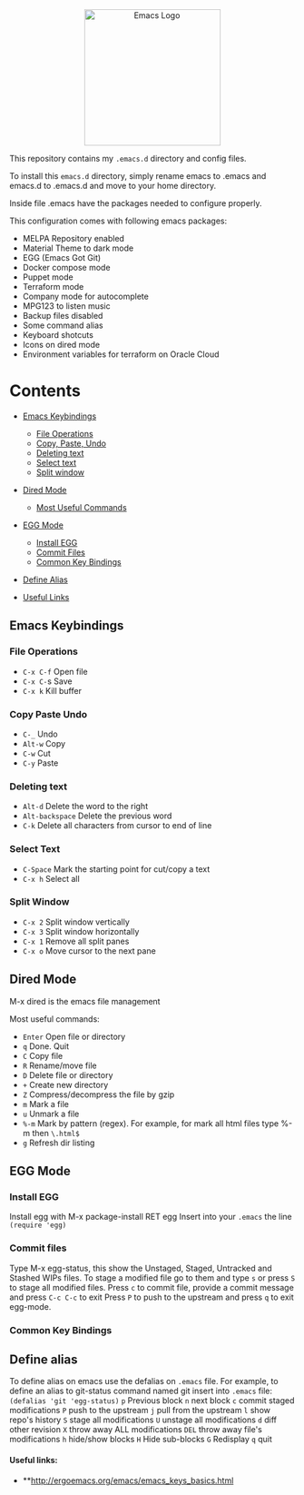 <div align=center><a href="https://github.com/emacs-tw/awesome-emacs"><img alt="Emacs Logo" width="240" height="240" src="https://upload.wikimedia.org/wikipedia/commons/0/08/EmacsIcon.svg"></a></div>

This repository contains my `.emacs.d` directory and config files.

To install this `emacs.d` directory, simply rename emacs to .emacs and emacs.d to .emacs.d and move to your home directory.

Inside file .emacs have the packages needed to configure properly.

This configuration comes with following emacs packages:

- MELPA Repository enabled
- Material Theme to dark mode
- EGG (Emacs Got Git)
- Docker compose mode
- Puppet mode
- Terraform mode
- Company mode for autocomplete
- MPG123 to listen music
- Backup files disabled
- Some command alias
- Keyboard shotcuts
- Icons on dired mode
- Environment variables for terraform on Oracle Cloud

# Contents

* [Emacs Keybindings](#emacs-keybindings)
  * [File Operations](#file-operations)
  * [Copy, Paste, Undo](#copy-paste-undo)
  * [Deleting text](#deleting-text)
  * [Select text](#select-text)
  * [Split window](#split-window)
* [Dired Mode](#dired-mode)
  * [Most Useful Commands](#most-useful-commands)
* [EGG Mode](#egg-mode)
  * [Install EGG](#install-egg)
  * [Commit Files](#commit-files)
  * [Common Key Bindings](#common-key-bindings)
* [Define Alias](#define-alias)

* [Useful Links](#useful-links)

## Emacs Keybindings

### File Operations
- `C-x C-f` Open file
- `C-x C-`s Save
- `C-x k` Kill buffer

### Copy Paste Undo
- `C-_` Undo
- `Alt-w` Copy
- `C-w`  Cut
- `C-y` Paste

### Deleting text
- `Alt-d` Delete the word to the right
- `Alt-backspace` Delete the previous word
- `C-k` Delete all characters from cursor to end of line

### Select Text
- `C-Space` Mark the starting point for cut/copy a text
- `C-x h` Select all

### Split Window
- `C-x 2` Split window vertically
- `C-x 3` Split window horizontally
- `C-x 1` Remove all split panes
- `C-x o` Move cursor to the next pane


## Dired Mode
M-x dired is the emacs file management

Most useful commands:
- `Enter` Open file or directory
- `q` Done. Quit
- `C` Copy file
- `R` Rename/move file
- `D` Delete file or directory
- `+` Create new directory
- `Z` Compress/decompress the file by gzip
- `m` Mark a file
- `u` Unmark a file
- `%-m` Mark by pattern (regex). For example, for mark all html files type %-m then `\.html$`
- `g` Refresh dir listing

## EGG Mode

### Install EGG
Install egg with M-x package-install RET egg
Insert into your `.emacs` the line `(require 'egg)`

### Commit files
Type M-x egg-status, this show the Unstaged, Staged, Untracked and Stashed WIPs files.
To stage a modified file go to them and type `s` or press `S` to stage all modified files.
Press `c` to commit file, provide a commit message and press `C-c C-c` to exit
Press `P` to push  to the upstream and press `q` to exit egg-mode.

### Common Key Bindings

## Define alias
To define alias on emacs use the defalias on `.emacs` file.
For example, to define an alias to git-status command named git insert into `.emacs` file:
`(defalias 'git 'egg-status)`
`p` Previous block
`n` next block
`c` commit staged modifications
`P` push to the upstream
`j` pull from the upstream
`l` show repo's history
`S` stage all modifications
`U` unstage all modifications
`d` diff other revision
`X` throw away ALL modifications
`DEL` throw away file's modifications
`h` hide/show blocks
`H` Hide sub-blocks
`G` Redisplay
`q` quit





#### Useful links:
- **http://ergoemacs.org/emacs/emacs_keys_basics.html